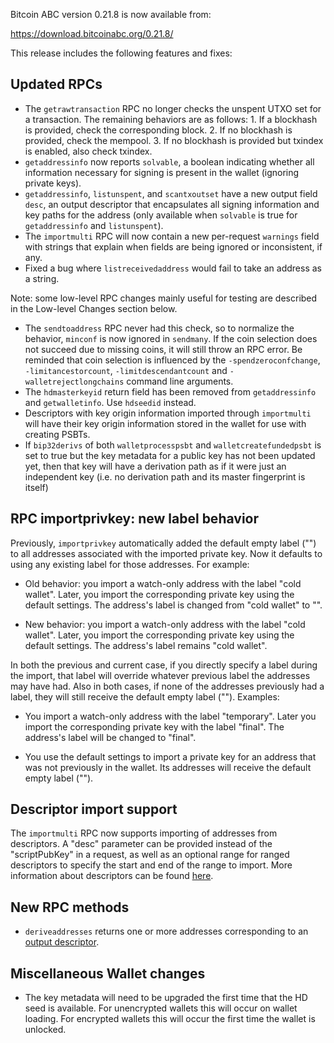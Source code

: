 Bitcoin ABC version 0.21.8 is now available from:

  <https://download.bitcoinabc.org/0.21.8/>

This release includes the following features and fixes:

Updated RPCs
------------

- The `getrawtransaction` RPC no longer checks the unspent UTXO set for
  a transaction. The remaining behaviors are as follows: 1. If a
  blockhash is provided, check the corresponding block. 2. If no
  blockhash is provided, check the mempool. 3. If no blockhash is
  provided but txindex is enabled, also check txindex.
- `getaddressinfo` now reports `solvable`, a boolean indicating whether
  all information necessary for signing is present in the wallet
  (ignoring private keys).
- `getaddressinfo`, `listunspent`, and `scantxoutset` have a new output
  field `desc`, an output descriptor that encapsulates all signing information
  and key paths for the address (only available when `solvable` is true for
  `getaddressinfo` and `listunspent`).
- The `importmulti` RPC will now contain a new per-request `warnings`
  field with strings that explain when fields are being ignored or
  inconsistent, if any.
- Fixed a bug where `listreceivedaddress` would fail to take an address as a
  string.

Note: some low-level RPC changes mainly useful for testing are described in the
Low-level Changes section below.

- The `sendtoaddress` RPC never had this check, so to normalize the behavior,
  `minconf` is now ignored in `sendmany`. If the coin selection does not
  succeed due to missing coins, it will still throw an RPC error. Be reminded
  that coin selection is influenced by the `-spendzeroconfchange`,
  `-limitancestorcount`, `-limitdescendantcount` and `-walletrejectlongchains`
  command line arguments.
- The `hdmasterkeyid` return field has been removed from `getaddressinfo` and
  `getwalletinfo`.  Use `hdseedid` instead.
- Descriptors with key origin information imported through `importmulti` will
  have their key origin information stored in the wallet for use with creating
  PSBTs.
- If `bip32derivs` of both `walletprocesspsbt` and `walletcreatefundedpsbt` is
  set to true but the key metadata for a public key has not been updated yet,
  then that key will have a derivation path as if it were just an independent
  key (i.e. no derivation path and its master fingerprint is itself)

RPC importprivkey: new label behavior
-------------------------------------

Previously, `importprivkey` automatically added the default empty label
("") to all addresses associated with the imported private key.  Now it
defaults to using any existing label for those addresses.  For example:

- Old behavior: you import a watch-only address with the label "cold
  wallet".  Later, you import the corresponding private key using the
  default settings.  The address's label is changed from "cold wallet"
  to "".

- New behavior: you import a watch-only address with the label "cold
  wallet".  Later, you import the corresponding private key using the
  default settings.  The address's label remains "cold wallet".

In both the previous and current case, if you directly specify a label
during the import, that label will override whatever previous label the
addresses may have had.  Also in both cases, if none of the addresses
previously had a label, they will still receive the default empty label
("").  Examples:

- You import a watch-only address with the label "temporary".  Later you
  import the corresponding private key with the label "final".  The
  address's label will be changed to "final".

- You use the default settings to import a private key for an address that
  was not previously in the wallet.  Its addresses will receive the default
  empty label ("").

Descriptor import support
---------------------

The `importmulti` RPC now supports importing of addresses from descriptors. A "desc" parameter can be provided instead of the "scriptPubKey" in a request, as well as an optional range for ranged descriptors to specify the start and end of the range to import. More information about
descriptors can be found [here](https://github.com/Bitcoin-ABC/bitcoin-abc/blob/master/doc/descriptors.md).

New RPC methods
------------

- `deriveaddresses` returns one or more addresses corresponding to an [output descriptor](/doc/descriptors.md).

Miscellaneous Wallet changes
----------------------------

- The key metadata will need to be upgraded the first time that the HD seed is
  available. For unencrypted wallets this will occur on wallet loading. For
  encrypted wallets this will occur the first time the wallet is unlocked.
